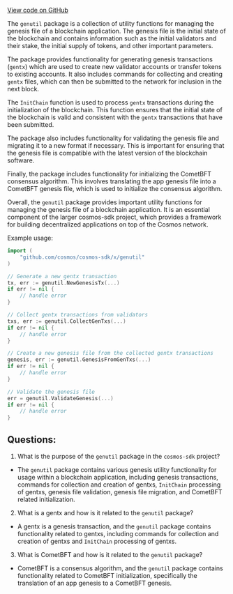[View code on GitHub](https://github.com/cosmos/cosmos-sdk/blob/main/x/genutil/doc.go)

The `genutil` package is a collection of utility functions for managing the genesis file of a blockchain application. The genesis file is the initial state of the blockchain and contains information such as the initial validators and their stake, the initial supply of tokens, and other important parameters.

The package provides functionality for generating genesis transactions (`gentx`) which are used to create new validator accounts or transfer tokens to existing accounts. It also includes commands for collecting and creating `gentx` files, which can then be submitted to the network for inclusion in the next block.

The `InitChain` function is used to process `gentx` transactions during the initialization of the blockchain. This function ensures that the initial state of the blockchain is valid and consistent with the `gentx` transactions that have been submitted.

The package also includes functionality for validating the genesis file and migrating it to a new format if necessary. This is important for ensuring that the genesis file is compatible with the latest version of the blockchain software.

Finally, the package includes functionality for initializing the CometBFT consensus algorithm. This involves translating the app genesis file into a CometBFT genesis file, which is used to initialize the consensus algorithm.

Overall, the `genutil` package provides important utility functions for managing the genesis file of a blockchain application. It is an essential component of the larger cosmos-sdk project, which provides a framework for building decentralized applications on top of the Cosmos network. 

Example usage:

```go
import (
    "github.com/cosmos/cosmos-sdk/x/genutil"
)

// Generate a new gentx transaction
tx, err := genutil.NewGenesisTx(...)
if err != nil {
    // handle error
}

// Collect gentx transactions from validators
txs, err := genutil.CollectGenTxs(...)
if err != nil {
    // handle error
}

// Create a new genesis file from the collected gentx transactions
genesis, err := genutil.GenesisFromGenTxs(...)
if err != nil {
    // handle error
}

// Validate the genesis file
err = genutil.ValidateGenesis(...)
if err != nil {
    // handle error
}
```
## Questions: 
 1. What is the purpose of the `genutil` package in the `cosmos-sdk` project?
- The `genutil` package contains various genesis utility functionality for usage within a blockchain application, including genesis transactions, commands for collection and creation of gentxs, `InitChain` processing of gentxs, genesis file validation, genesis file migration, and CometBFT related initialization.

2. What is a gentx and how is it related to the `genutil` package?
- A gentx is a genesis transaction, and the `genutil` package contains functionality related to gentxs, including commands for collection and creation of gentxs and `InitChain` processing of gentxs.

3. What is CometBFT and how is it related to the `genutil` package?
- CometBFT is a consensus algorithm, and the `genutil` package contains functionality related to CometBFT initialization, specifically the translation of an app genesis to a CometBFT genesis.